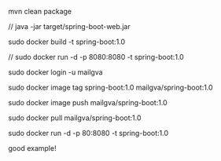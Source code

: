 mvn clean package

// java -jar target/spring-boot-web.jar

sudo docker build -t spring-boot:1.0

// sudo docker run -d -p 8080:8080 -t spring-boot:1.0

sudo docker login -u mailgva

sudo docker image tag spring-boot:1.0 mailgva/spring-boot:1.0

sudo docker image push mailgva/spring-boot:1.0

sudo docker pull mailgva/spring-boot:1.0

sudo docker run -d -p 80:8080 -t spring-boot:1.0

good example!
